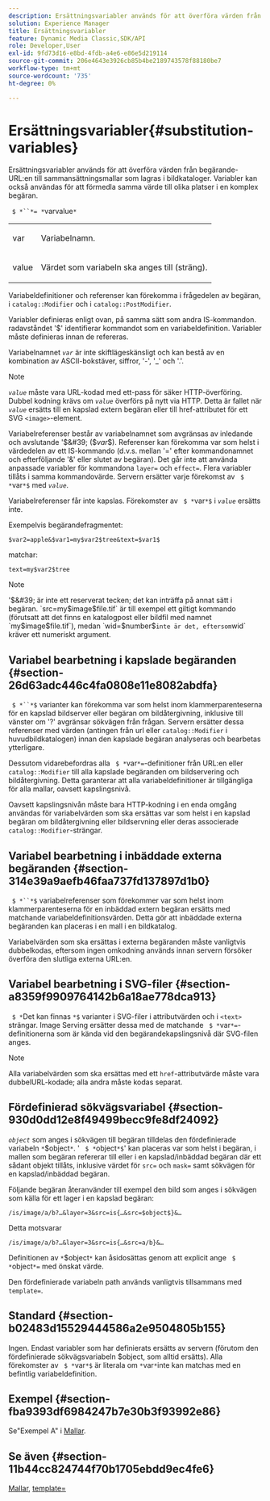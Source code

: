 ```yaml
---
description: Ersättningsvariabler används för att överföra värden från begärande-URL:en till sammansättningsmallar som lagras i bildkataloger. Variabler kan också användas för att förmedla samma värde till olika platser i en komplex begäran.
solution: Experience Manager
title: Ersättningsvariabler
feature: Dynamic Media Classic,SDK/API
role: Developer,User
exl-id: 9fd73d16-e8bd-4fdb-a4e6-e86e5d219114
source-git-commit: 206e4643e3926cb85b4be2189743578f88180be7
workflow-type: tm+mt
source-wordcount: '735'
ht-degree: 0%

---
```


# Ersättningsvariabler{#substitution-variables}

Ersättningsvariabler används för att överföra värden från begärande-URL:en till sammansättningsmallar som lagras i bildkataloger. Variabler kan också användas för att förmedla samma värde till olika platser i en komplex begäran.

` $ *``*= *`varvalue`*`

<table id="simpletable_EFEC66C23CE949EFACDC415A954DF323"> 
 <tr class="strow"> 
  <td class="stentry"> <p> <span class="codeph"> <span class="varname"> var  </span> </span> </p> </td> 
  <td class="stentry"> <p>Variabelnamn. </p> </td> 
 </tr> 
 <tr class="strow"> 
  <td class="stentry"> <p> <span class="codeph"> <span class="varname"> value  </span> </span> </p> </td> 
  <td class="stentry"> <p>Värdet som variabeln ska anges till (sträng). </p> </td> 
 </tr> 
</table>

Variabeldefinitioner och referenser kan förekomma i frågedelen av begäran, i `catalog::Modifier` och i `catalog::PostModifier`.

Variabler definieras enligt ovan, på samma sätt som andra IS-kommandon. radavståndet &#39;$&#39; identifierar kommandot som en variabeldefinition. Variabler måste definieras innan de refereras.

Variabelnamnet *`var`* är inte skiftlägeskänsligt och kan bestå av en kombination av ASCII-bokstäver, siffror, &#39;-&#39;, &#39;_&#39; och &#39;.&#39;.

>[!NOTE]
>
>*`value`* måste vara URL-kodad med ett-pass för säker HTTP-överföring. Dubbel kodning krävs om *`value`* överförs på nytt via HTTP. Detta är fallet när *`value`* ersätts till en kapslad extern begäran eller till href-attributet för ett SVG `<image>`-element.

Variabelreferenser består av variabelnamnet som avgränsas av inledande och avslutande &#39;$&#39; ($*var*$). Referenser kan förekomma var som helst i värdedelen av ett IS-kommando (d.v.s. mellan &#39;=&#39; efter kommandonamnet och efterföljande &#39;&amp;&#39; eller slutet av begäran). Det går inte att använda anpassade variabler för kommandona `layer=` och `effect=`. Flera variabler tillåts i samma kommandovärde. Servern ersätter varje förekomst av ` $ *`var`*$` med *`value`*.

Variabelreferenser får inte kapslas. Förekomster av ` $ *`var`*$` i *`value`* ersätts inte.

Exempelvis begärandefragmentet:

`$var2=apple&$var1=my$var2$tree&text=$var1$`

matchar:

`text=my$var2$tree`

>[!NOTE]
>
>&#39;$&#39; är inte ett reserverat tecken; det kan inträffa på annat sätt i begäran. `src=my$image$file.tif` är till exempel ett giltigt kommando (förutsatt att det finns en katalogpost eller bildfil med namnet `my$image$file.tif`), medan `wid=$number$` inte är det, eftersom `wid` kräver ett numeriskt argument.

## Variabel bearbetning i kapslade begäranden {#section-26d63adc446c4fa0808e11e8082abdfa}

` $ *``*$` varianter kan förekomma var som helst inom klammerparenteserna för en kapslad bildserver eller begäran om bildåtergivning, inklusive till vänster om &#39;?&#39; avgränsar sökvägen från frågan. Servern ersätter dessa referenser med värden (antingen från url eller `catalog::Modifier` i huvudbildkatalogen) innan den kapslade begäran analyseras och bearbetas ytterligare.

Dessutom vidarebefordras alla ` $ *`var`*=`-definitioner från URL:en eller `catalog::Modifier` till alla kapslade begäranden om bildservering och bildåtergivning. Detta garanterar att alla variabeldefinitioner är tillgängliga för alla mallar, oavsett kapslingsnivå.

Oavsett kapslingsnivån måste bara HTTP-kodning i en enda omgång användas för variabelvärden som ska ersättas var som helst i en kapslad begäran om bildåtergivning eller bildservning eller deras associerade `catalog::Modifier`-strängar.

## Variabel bearbetning i inbäddade externa begäranden {#section-314e39a9aefb46faa737fd137897d1b0}

` $ *``*$` variabelreferenser som förekommer var som helst inom klammerparenteserna för en inbäddad extern begäran ersätts med matchande variabeldefinitionsvärden. Detta gör att inbäddade externa begäranden kan placeras i en mall i en bildkatalog.

Variabelvärden som ska ersättas i externa begäranden måste vanligtvis dubbelkodas, eftersom ingen omkodning används innan servern försöker överföra den slutliga externa URL:en.

## Variabel bearbetning i SVG-filer {#section-a8359f9909764142b6a18ae778dca913}

` $ *`Det kan finnas `*$` varianter i SVG-filer i attributvärden och i  `<text>` strängar. Image Serving ersätter dessa med de matchande ` $ *`var`*=`-definitionerna som är kända vid den begärandekapslingsnivå där SVG-filen anges.

>[!NOTE]
>
>Alla variabelvärden som ska ersättas med ett `href`-attributvärde måste vara dubbelURL-kodade; alla andra måste kodas separat.

## Fördefinierad sökvägsvariabel {#section-930d0dd12e8f49499becc9fe8df24092}

*`object`* som anges i sökvägen till begäran tilldelas den fördefinierade variabeln `*`$object`*`. &#39; ` $ *`object`*$`&#39; kan placeras var som helst i begäran, i mallen som begäran refererar till eller i en kapslad/inbäddad begäran där ett sådant objekt tillåts, inklusive värdet för `src=` och `mask=` samt sökvägen för en kapslad/inbäddad begäran.

Följande begäran återanvänder till exempel den bild som anges i sökvägen som källa för ett lager i en kapslad begäran:

`/is/image/a/b?…&layer=3&src=is{…&src=$object$}&…`

Detta motsvarar

`/is/image/a/b?…&layer=3&src=is{…&src=a/b}&…`

Definitionen av `*`$object`*` kan åsidosättas genom att explicit ange ` $ *`object`*=` med önskat värde.

Den fördefinierade variabeln path används vanligtvis tillsammans med `template=`.

## Standard {#section-b02483d15529444586a2e9504805b155}

Ingen. Endast variabler som har definierats ersätts av servern (förutom den fördefinierade sökvägsvariabeln $object, som alltid ersätts). Alla förekomster av ` $ *`var`*$` är literala om `*`var`*`inte kan matchas med en befintlig variabeldefinition.

## Exempel {#section-fba9393df6984247b7e30b3f93992e86}

Se&quot;Exempel A&quot; i [Mallar](../../../../../is-api/http-ref/image-serving-api-ref/c-http-protocol-reference/c-templates/c-templates.md#concept-3cd2d2adae0e41b2979b9640244d4d3e).

## Se även {#section-11b44cc824744f70b1705ebdd9ec4fe6}

[Mallar](../../../../../is-api/http-ref/image-serving-api-ref/c-http-protocol-reference/c-templates/c-templates.md#concept-3cd2d2adae0e41b2979b9640244d4d3e),  [template=](../../../../../is-api/http-ref/image-serving-api-ref/c-http-protocol-reference/c-command-reference/r-template.md#reference-3beccaa462a64bf0ba867e5c8fd0bd14)
